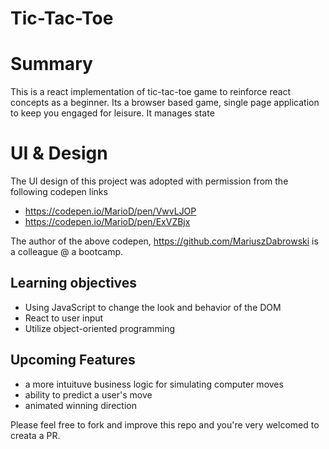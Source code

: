 # Tic-Tac-Toe

# Summary

This is a react implementation of tic-tac-toe game to reinforce react concepts as a beginner. Its a browser based game, single page application to keep you engaged for leisure.
It manages state

# UI & Design

The UI design of this project was adopted with permission from the following codepen links

- https://codepen.io/MarioD/pen/VwvLJOP
- https://codepen.io/MarioD/pen/ExVZBjx

The author of the above codepen, https://github.com/MariuszDabrowski is a colleague @ a bootcamp.

## Learning objectives

- Using JavaScript to change the look and behavior of the DOM
- React to user input
- Utilize object-oriented programming

## Upcoming Features

- a more intuituve business logic for simulating computer moves
- ability to predict a user's move
- animated winning direction

Please feel free to fork and improve this repo and you're very welcomed to creata a PR.
